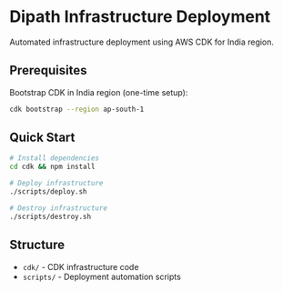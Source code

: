 # Dipath Infrastructure Deployment

Automated infrastructure deployment using AWS CDK for India region.

## Prerequisites

Bootstrap CDK in India region (one-time setup):

```bash
cdk bootstrap --region ap-south-1
```

## Quick Start

```bash
# Install dependencies
cd cdk && npm install

# Deploy infrastructure
./scripts/deploy.sh

# Destroy infrastructure
./scripts/destroy.sh
```

## Structure

- `cdk/` - CDK infrastructure code
- `scripts/` - Deployment automation scripts
